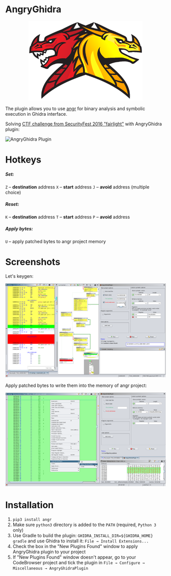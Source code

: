 # AngryGhidra

<p align="center"><img src="./images/Icon.png" width="360" height="250">

The plugin allows you to use [angr](https://github.com/angr/angr) for binary analysis and symbolic execution in Ghidra interface.

Solving [CTF challenge from SecurityFest 2016 "fairlight"](https://github.com/angr/angr-doc/blob/master/examples/securityfest_fairlight/fairlight) with AngryGhidra plugin:

![AngryGhidra Plugin](./images/AngryPluginDemo.gif)

# Hotkeys

##### Set:
`Z` – **destination** address
`X` – **start** address
`J` – **avoid** address (multiple choice)

##### Reset:
`K` – **destination** address
`T` – **start** address
`P` – **avoid** address

##### Apply bytes:
`U` – apply patched bytes to angr project memory

# Screenshots

Let's keygen:

![AngryGhidraView](./images/View.png)

Apply patched bytes to write them into the memory of angr project:

![ApplyPatchedBytes](./images/ApplyPatchedBytes.png)

# Installation

1) `pip3 install angr`
2) Make sure `python3` directory is added to the `PATH` (required, `Python 3` only)
3) Use Gradle to build the plugin: `GHIDRA_INSTALL_DIR=${GHIDRA_HOME} gradle` and use Ghidra to install it: `File → Install Extensions...`
4) Check the box in the "New Plugins Found" window to apply AngryGhidra plugin to your project
5) If "New Plugins Found" window doesn't appear, go to your CodeBrowser project and tick the plugin in `File → Configure →  Miscellaneous → AngryGhidraPlugin`
